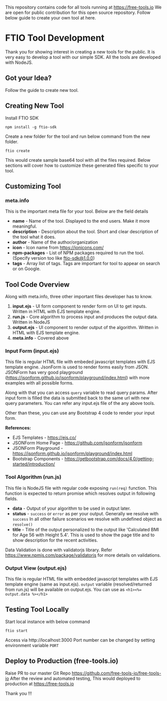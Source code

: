 This repository contains code for all tools running at https://free-tools.io We are open for public contribution for this open source repository. Follow below guide to create your own tool at here.

# FTIO Tool Development
Thank you for showing interest in creating a new tools for the public. It is very easy to develop a tool with our simple SDK. All the tools are developed with NodeJS.

## Got your Idea?
Follow the guide to create new tool.

## Creating New Tool

Install FTIO SDK
```
npm install -g ftio-sdk
```
Create a new folder for the tool and run below command from the new folder.
```
ftio create
```
This would create sample base64 tool with all the files required. Below sections will cover how to customize these generated files specific to your tool.

## Customizing Tool
### meta.info
This is the important meta file for your tool. Below are the field details
* **name** - Name of the tool. Displayed to the end users. Make it more meaningful.
* **description** - Description about the tool. Short and clear description of the tool what it does.
* **author** - Name of the author/organization
* **icon** - Icon name from https://ionicons.com/
* **npm-packages** - List of NPM packages required to run the tool. (Specify version too like ftio-sdk@1.0.0)
* **tags** - Array list of tags. Tags are important for tool to appear on search or on Google.

## Tool Code Overview
Along with meta.info, three other important files developer has to know.
1. **input.ejs** - UI form component to render form on UI to get inputs. Written in HTML with EJS template engine.
2. **run.js** - Core algorithm to process input and produces the output data. Written in NodeJS
3. **output.ejs** - UI component to render output of the algorithm. Written in HTML with EJS template engine.
4. **meta.info** - Covered above

### Input Form (input.ejs)
This file is regular HTML file with embeded javascript templates with EJS template engine. JsonForm is used to render forms easily from JSON. JSONForm has very good playground (https://jsonform.github.io/jsonform/playground/index.html) with more examples with all possible forms.

Along with that you can access `query` variable to read query params. After input form is filled the data is submitted back to the same url with new query parameters. You can refer any input.ejs file of the any above tools.

Other than these, you can use any Bootstrap 4 code to render your input form. 

**References:**
- EJS Templates - https://ejs.co/
- JSONForm Home Page - https://github.com/jsonform/jsonform
- JSONForm Playground - https://jsonform.github.io/jsonform/playground/index.html
- Bootstrap Components - https://getbootstrap.com/docs/4.0/getting-started/introduction/

### Tool Algorithm (run.js)
This file is NodeJS file with regular code exposing `run(req)` function. This function is expected to return promise which resolves output in following fields.
* **data** - Output of your algorithm to be used in output later.
* **status** - `success` or `error` as per your output. Generally we resolve with `success` In all other failure scenarios we resolve with undefined object as `resolve()`
* **title** - Title of the output personalized to the output like 'Calculated BMI for Age 56 with Height 5.4'. This is used to show the page title and to show description for the recent activities.

Data Validation is done with validatorjs library. Refer https://www.npmjs.com/package/validatorjs for more details on validations.

### Output View (output.ejs)
This file is regular HTML file with embedded javascript templates with EJS template engine (same as input.ejs). `output` variable (resolved/returned from run.js) will be available on output.ejs. You can use as `<h1><%= output.data %></h1>`

## Testing Tool Locally
Start local instance with below command
```
ftio start
```
Access via http://localhost:3000
Port number can be changed by setting environment variable `PORT`

## Deploy to Production (free-tools.io)
Raise PR to our master Git Repo https://github.com/free-tools-io/free-tools-io
After the review and automated testing, This would deployed to production at https://free-tools.io

Thank you !!!
